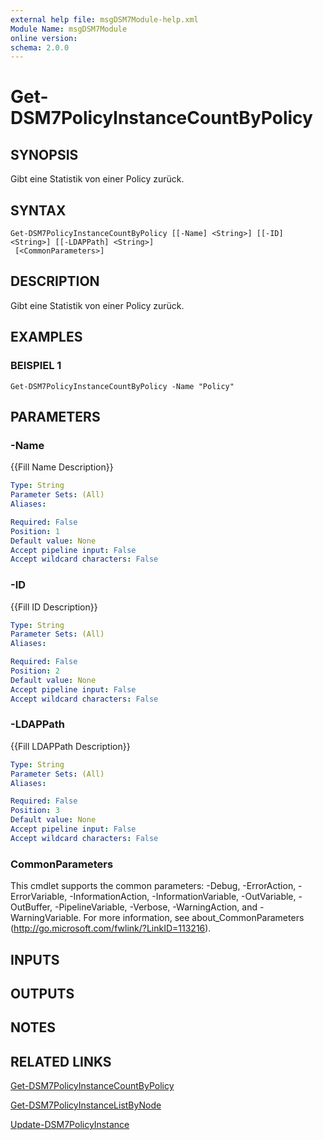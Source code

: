 ```yaml
---
external help file: msgDSM7Module-help.xml
Module Name: msgDSM7Module
online version:
schema: 2.0.0
---
```


# Get-DSM7PolicyInstanceCountByPolicy

## SYNOPSIS
Gibt eine Statistik von einer Policy zurück.

## SYNTAX

```
Get-DSM7PolicyInstanceCountByPolicy [[-Name] <String>] [[-ID] <String>] [[-LDAPPath] <String>]
 [<CommonParameters>]
```

## DESCRIPTION
Gibt eine Statistik von einer Policy zurück.

## EXAMPLES

### BEISPIEL 1
```
Get-DSM7PolicyInstanceCountByPolicy -Name "Policy"
```

## PARAMETERS

### -Name
{{Fill Name Description}}

```yaml
Type: String
Parameter Sets: (All)
Aliases:

Required: False
Position: 1
Default value: None
Accept pipeline input: False
Accept wildcard characters: False
```

### -ID
{{Fill ID Description}}

```yaml
Type: String
Parameter Sets: (All)
Aliases:

Required: False
Position: 2
Default value: None
Accept pipeline input: False
Accept wildcard characters: False
```

### -LDAPPath
{{Fill LDAPPath Description}}

```yaml
Type: String
Parameter Sets: (All)
Aliases:

Required: False
Position: 3
Default value: None
Accept pipeline input: False
Accept wildcard characters: False
```

### CommonParameters
This cmdlet supports the common parameters: -Debug, -ErrorAction, -ErrorVariable, -InformationAction, -InformationVariable, -OutVariable, -OutBuffer, -PipelineVariable, -Verbose, -WarningAction, and -WarningVariable.
For more information, see about_CommonParameters (http://go.microsoft.com/fwlink/?LinkID=113216).

## INPUTS

## OUTPUTS

## NOTES

## RELATED LINKS

[Get-DSM7PolicyInstanceCountByPolicy]()

[Get-DSM7PolicyInstanceListByNode]()

[Update-DSM7PolicyInstance]()

